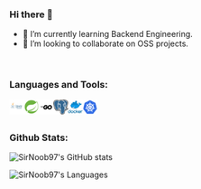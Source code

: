 ### Hi there 👋

- 🌱 I’m currently learning Backend Engineering.
- 👯 I’m looking to collaborate on OSS projects.

<br/>

### Languages and Tools:

[<img align="left" alt="Java" width="26px" src="https://raw.githubusercontent.com/github/explore/80688e429a7d4ef2fca1e82350fe8e3517d3494d/topics/java/java.png" />][java]

[<img align="left" alt="Spring" width="26px" src="https://raw.githubusercontent.com/github/explore/80688e429a7d4ef2fca1e82350fe8e3517d3494d/topics/spring-boot/spring-boot.png" />][spring]

[<img align="left" alt="Go" width="26px" src="https://raw.githubusercontent.com/github/explore/80688e429a7d4ef2fca1e82350fe8e3517d3494d/topics/go/go.png" />][go]

[<img align="left" alt="PostgreSQL" width="26px" src="https://raw.githubusercontent.com/github/explore/80688e429a7d4ef2fca1e82350fe8e3517d3494d/topics/postgresql/postgresql.png" />][postgresql]

[<img align="left" alt="Docker" width="26px" src="https://raw.githubusercontent.com/github/explore/80688e429a7d4ef2fca1e82350fe8e3517d3494d/topics/docker/docker.png" />][docker]

[<img align="left" alt="Kubernetes" width="26px" src="https://raw.githubusercontent.com/github/explore/80688e429a7d4ef2fca1e82350fe8e3517d3494d/topics/kubernetes/kubernetes.png" />][kubernetes]

<br/>
<br/>

### Github Stats:

![SirNoob97's GitHub stats](https://github-readme-stats.vercel.app/api?username=SirNoob97&count_private=true&show_icons=true&theme=dracula)

![SirNoob97's Languages](https://github-readme-stats.vercel.app/api/top-langs/?username=SirNoob97&hide=vim%20script,tex&theme=dracula&layout=compact)

[java]: java
[spring]: spring
[go]: go
[postgresql]: postgresql
[docker]: docker
[kubernetes]: kubernetes
